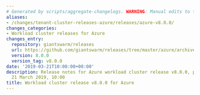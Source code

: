 ```yaml
---
# Generated by scripts/aggregate-changelogs. WARNING: Manual edits to this files will be overwritten.
aliases:
- /changes/tenant-cluster-releases-azure/releases/azure-v8.0.0/
changes_categories:
- Workload cluster releases for Azure
changes_entry:
  repository: giantswarm/releases
  url: https://github.com/giantswarm/releases/tree/master/azure/archived/v8.0.0
  version: 8.0.0
  version_tag: v8.0.0
date: '2019-03-21T10:00:00+00:00'
description: Release notes for Azure workload cluster release v8.0.0, published on
  21 March 2019, 10:00
title: Workload cluster release v8.0.0 for Azure
---
```



